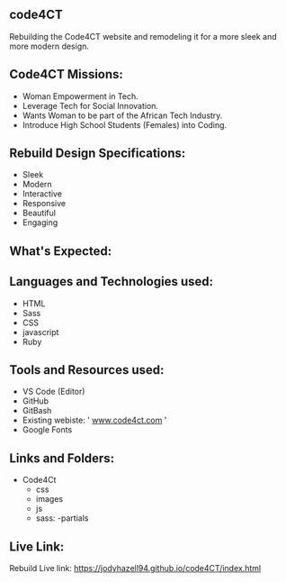 ## code4CT
Rebuilding the Code4CT website and remodeling it for a more sleek and more modern design. 

##  Code4CT Missions:
  - Woman Empowerment in Tech.
  - Leverage Tech for Social Innovation.
  - Wants Woman to be part of the African Tech Industry.
  - Introduce High School Students (Females) into Coding.

##  Rebuild Design Specifications:
  - Sleek
  - Modern
  - Interactive
  - Responsive
  - Beautiful
  - Engaging
 
## What's Expected:
## Languages and Technologies used:
  - HTML
  - Sass
  - CSS
  - javascript
  - Ruby

## Tools and Resources used:
  - VS Code (Editor)
  - GitHub
  - GitBash
  - Existing webiste: ' www.code4ct.com '
  - Google Fonts
  
 
## Links and Folders:
  - Code4Ct    
    - css
    - images
    - js
    - sass:
      -partials

## Live Link:
 Rebuild Live link: 
https://jodyhazell94.github.io/code4CT/index.html
